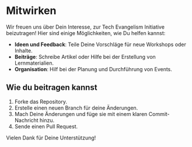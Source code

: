 # Mitwirken

Wir freuen uns über Dein Interesse, zur Tech Evangelism Initiative beizutragen! Hier sind einige Möglichkeiten, wie Du helfen kannst:

- **Ideen und Feedback**: Teile Deine Vorschläge für neue Workshops oder Inhalte.
- **Beiträge**: Schreibe Artikel oder Hilfe bei der Erstellung von Lernmaterialien.
- **Organisation**: Hilf bei der Planung und Durchführung von Events.

## Wie du beitragen kannst

1. Forke das Repository.
2. Erstelle einen neuen Branch für deine Änderungen.
3. Mach Deine Änderungen und füge sie mit einem klaren Commit-Nachricht hinzu.
4. Sende einen Pull Request.

Vielen Dank für Deine Unterstützung!